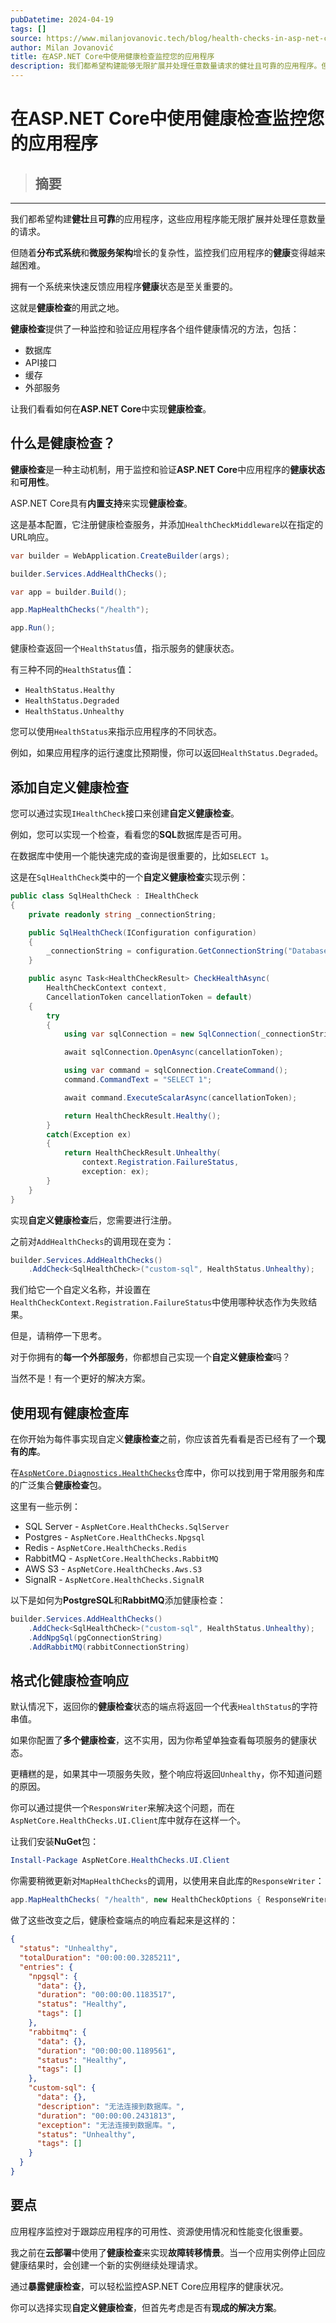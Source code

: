 ```yaml
---
pubDatetime: 2024-04-19
tags: []
source: https://www.milanjovanovic.tech/blog/health-checks-in-asp-net-core?utm_source=Twitter&utm_medium=social&utm_campaign=15.04.2024
author: Milan Jovanović
title: 在ASP.NET Core中使用健康检查监控您的应用程序
description: 我们都希望构建能够无限扩展并处理任意数量请求的健壮且可靠的应用程序。但随着分布式系统和微服务架构日益增长的复杂性，监控我们应用程序的健康变得越来越困难。
---
```


# 在ASP.NET Core中使用健康检查监控您的应用程序

> ## 摘要

---

我们都希望构建**健壮**且**可靠**的应用程序，这些应用程序能无限扩展并处理任意数量的请求。

但随着**分布式系统**和**微服务架构**增长的复杂性，监控我们应用程序的**健康**变得越来越困难。

拥有一个系统来快速反馈应用程序**健康**状态是至关重要的。

这就是**健康检查**的用武之地。

**健康检查**提供了一种监控和验证应用程序各个组件健康情况的方法，包括：

- 数据库
- API接口
- 缓存
- 外部服务

让我们看看如何在**ASP.NET Core**中实现**健康检查**。

## 什么是健康检查？

**健康检查**是一种主动机制，用于监控和验证**ASP.NET Core**中应用程序的**健康状态**和**可用性**。

ASP.NET Core具有**内置支持**来实现**健康检查**。

这是基本配置，它注册健康检查服务，并添加`HealthCheckMiddleware`以在指定的URL响应。

```csharp
var builder = WebApplication.CreateBuilder(args);

builder.Services.AddHealthChecks();

var app = builder.Build();

app.MapHealthChecks("/health");

app.Run();
```

健康检查返回一个`HealthStatus`值，指示服务的健康状态。

有三种不同的`HealthStatus`值：

- `HealthStatus.Healthy`
- `HealthStatus.Degraded`
- `HealthStatus.Unhealthy`

您可以使用`HealthStatus`来指示应用程序的不同状态。

例如，如果应用程序的运行速度比预期慢，你可以返回`HealthStatus.Degraded`。

## 添加自定义健康检查

您可以通过实现`IHealthCheck`接口来创建**自定义健康检查**。

例如，您可以实现一个检查，看看您的**SQL**数据库是否可用。

在数据库中使用一个能快速完成的查询是很重要的，比如`SELECT 1`。

这是在`SqlHealthCheck`类中的一个**自定义健康检查**实现示例：

```csharp
public class SqlHealthCheck : IHealthCheck
{
    private readonly string _connectionString;

    public SqlHealthCheck(IConfiguration configuration)
    {
        _connectionString = configuration.GetConnectionString("Database");
    }

    public async Task<HealthCheckResult> CheckHealthAsync(
        HealthCheckContext context,
        CancellationToken cancellationToken = default)
    {
        try
        {
            using var sqlConnection = new SqlConnection(_connectionString);

            await sqlConnection.OpenAsync(cancellationToken);

            using var command = sqlConnection.CreateCommand();
            command.CommandText = "SELECT 1";

            await command.ExecuteScalarAsync(cancellationToken);

            return HealthCheckResult.Healthy();
        }
        catch(Exception ex)
        {
            return HealthCheckResult.Unhealthy(
                context.Registration.FailureStatus,
                exception: ex);
        }
    }
}
```

实现**自定义健康检查**后，您需要进行注册。

之前对`AddHealthChecks`的调用现在变为：

```csharp
builder.Services.AddHealthChecks()
    .AddCheck<SqlHealthCheck>("custom-sql", HealthStatus.Unhealthy);
```

我们给它一个自定义名称，并设置在`HealthCheckContext.Registration.FailureStatus`中使用哪种状态作为失败结果。

但是，请稍停一下思考。

对于你拥有的**每一个外部服务**，你都想自己实现一个**自定义健康检查**吗？

当然不是！有一个更好的解决方案。

## 使用现有健康检查库

在你开始为每件事实现自定义**健康检查**之前，你应该首先看看是否已经有了一个**现有的库**。

在[`AspNetCore.Diagnostics.HealthChecks`](https://github.com/Xabaril/AspNetCore.Diagnostics.HealthChecks)仓库中，你可以找到用于常用服务和库的广泛集合**健康检查**包。

这里有一些示例：

- SQL Server - `AspNetCore.HealthChecks.SqlServer`
- Postgres - `AspNetCore.HealthChecks.Npgsql`
- Redis - `AspNetCore.HealthChecks.Redis`
- RabbitMQ - `AspNetCore.HealthChecks.RabbitMQ`
- AWS S3 - `AspNetCore.HealthChecks.Aws.S3`
- SignalR - `AspNetCore.HealthChecks.SignalR`

以下是如何为**PostgreSQL**和**RabbitMQ**添加健康检查：

```csharp
builder.Services.AddHealthChecks()
    .AddCheck<SqlHealthCheck>("custom-sql", HealthStatus.Unhealthy);
    .AddNpgSql(pgConnectionString)
    .AddRabbitMQ(rabbitConnectionString)
```

## 格式化健康检查响应

默认情况下，返回你的**健康检查**状态的端点将返回一个代表`HealthStatus`的字符串值。

如果你配置了**多个健康检查**，这不实用，因为你希望单独查看每项服务的健康状态。

更糟糕的是，如果其中一项服务失败，整个响应将返回`Unhealthy`，你不知道问题的原因。

你可以通过提供一个`ResponsWriter`来解决这个问题，而在`AspNetCore.HealthChecks.UI.Client`库中就存在这样一个。

让我们安装**NuGet**包：

```powershell
Install-Package AspNetCore.HealthChecks.UI.Client
```

你需要稍微更新对`MapHealthChecks`的调用，以使用来自此库的`ResponseWriter`：

```csharp
app.MapHealthChecks( "/health", new HealthCheckOptions { ResponseWriter = UIResponseWriter.WriteHealthCheckUIResponse });
```

做了这些改变之后，健康检查端点的响应看起来是这样的：

```json
{
  "status": "Unhealthy",
  "totalDuration": "00:00:00.3285211",
  "entries": {
    "npgsql": {
      "data": {},
      "duration": "00:00:00.1183517",
      "status": "Healthy",
      "tags": []
    },
    "rabbitmq": {
      "data": {},
      "duration": "00:00:00.1189561",
      "status": "Healthy",
      "tags": []
    },
    "custom-sql": {
      "data": {},
      "description": "无法连接到数据库。",
      "duration": "00:00:00.2431813",
      "exception": "无法连接到数据库。",
      "status": "Unhealthy",
      "tags": []
    }
  }
}
```

## 要点

应用程序监控对于跟踪应用程序的可用性、资源使用情况和性能变化很重要。

我之前在**云部署**中使用了**健康检查**来实现**故障转移情景**。当一个应用实例停止回应健康结果时，会创建一个新的实例继续处理请求。

通过**暴露健康检查**，可以轻松监控ASP.NET Core应用程序的健康状况。

你可以选择实现**自定义健康检查**，但首先考虑是否有**现成的解决方案**。
